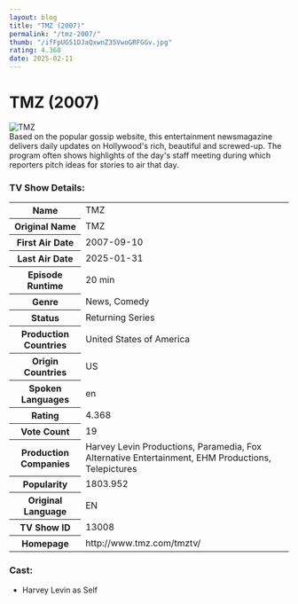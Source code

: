 ```yaml
---
layout: blog
title: "TMZ (2007)"
permalink: "/tmz-2007/"
thumb: "/ifFpUG51DJaQxwnZ35VwoGRFGGv.jpg"
rating: 4.368
date: 2025-02-11
---
```

<h1 class="title">TMZ (2007)</h1><div class="poster"><img src="{{ site.imglink }}/ifFpUG51DJaQxwnZ35VwoGRFGGv.jpg" class="img-fluid my-3" alt="TMZ"/></div><div class="plot">Based on the popular gossip website, this entertainment newsmagazine delivers daily updates on Hollywood's rich, beautiful and screwed-up. The program often shows highlights of the day's staff meeting during which reporters pitch ideas for stories to air that day.</div><h3>TV Show Details:</h3><table class="table table-bordered details"><tr><th>Name</th><td>TMZ</td></tr><tr><th>Original Name</th><td>TMZ</td></tr><tr><th>First Air Date</th><td>2007-09-10</td></tr><tr><th>Last Air Date</th><td>2025-01-31</td></tr><tr><th>Episode Runtime</th><td>20 min</td></tr><tr><th>Genre</th><td>News, Comedy</td></tr><tr><th>Status</th><td>Returning Series</td></tr><tr><th>Production Countries</th><td>United States of America</td></tr><tr><th>Origin Countries</th><td>US</td></tr><tr><th>Spoken Languages</th><td>en</td></tr><tr><th>Rating</th><td>4.368</td></tr><tr><th>Vote Count</th><td>19</td></tr><tr><th>Production Companies</th><td>Harvey Levin Productions, Paramedia, Fox Alternative Entertainment, EHM Productions, Telepictures</td></tr><tr><th>Popularity</th><td>1803.952</td></tr><tr><th>Original Language</th><td>EN</td></tr><tr><th>TV Show ID</th><td>13008</td></tr><tr><th>Homepage</th><td>http://www.tmz.com/tmztv/</td></tr></table><h3>Cast:</h3><ul class="list-group cast"><li>Harvey Levin as Self</li></ul>